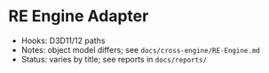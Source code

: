 # RE Engine Adapter

- Hooks: D3D11/12 paths
- Notes: object model differs; see `docs/cross-engine/RE-Engine.md`
- Status: varies by title; see reports in `docs/reports/`
